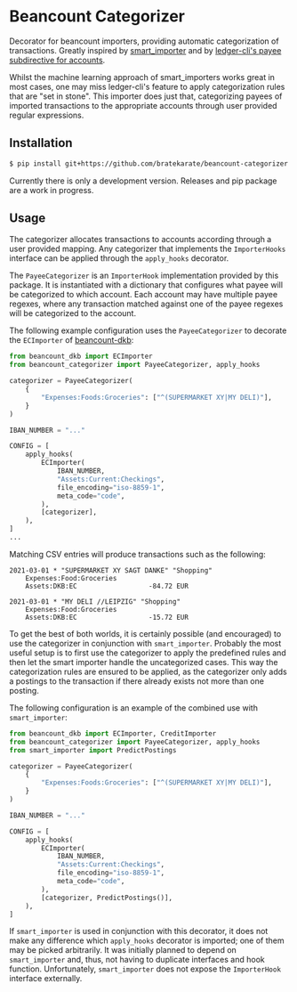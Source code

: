 # Beancount Categorizer

Decorator for beancount importers, providing automatic categorization of transactions. Greatly inspired by [smart_importer](https://github.com/beancount/smart_importer) and by [ledger-cli's payee subdirective for accounts](https://www.ledger-cli.org/3.0/doc/ledger3.html#Command-Directives).

Whilst the machine learning approach of smart_importers works great in most cases, one may miss ledger-cli's feature to apply categorization rules that are "set in stone". This importer does just that, categorizing payees of imported transactions to the appropriate accounts through user provided regular expressions.

## Installation

```sh
$ pip install git+https://github.com/bratekarate/beancount-categorizer.git
```
Currently there is only a development version. Releases and pip package are a work in progress.

## Usage

The categorizer allocates transactions to accounts according through a user provided mapping. Any categorizer that implements the `ImporterHooks` interface can be applied through the `apply_hooks` decorator. 

The `PayeeCategorizer` is an `ImporterHook` implementation provided by this package. It is instantiated with a dictionary that configures what payee will be categorized to which account. Each account may have multiple payee regexes, where any transaction matched against one of the payee regexes will be categorized to the account.

The following example configuration uses the `PayeeCategorizer` to decorate the `ECImporter` of [beancount-dkb](https://github.com/siddhantgoel/beancount-dkb):

```python
from beancount_dkb import ECImporter
from beancount_categorizer import PayeeCategorizer, apply_hooks

categorizer = PayeeCategorizer(
    {
        "Expenses:Foods:Groceries": ["^(SUPERMARKET XY|MY DELI)"],
    }
)

IBAN_NUMBER = "..."

CONFIG = [
    apply_hooks(
        ECImporter(
            IBAN_NUMBER,
            "Assets:Current:Checkings",
            file_encoding="iso-8859-1",
            meta_code="code",
        ),
        [categorizer],
    ),
]
...
```

Matching CSV entries will produce transactions such as the following:

```beancount
2021-03-01 * "SUPERMARKET XY SAGT DANKE" "Shopping"
    Expenses:Food:Groceries
    Assets:DKB:EC                  -84.72 EUR

2021-03-01 * "MY DELI //LEIPZIG" "Shopping"
    Expenses:Food:Groceries
    Assets:DKB:EC                  -15.72 EUR
```

To get the best of both worlds, it is certainly possible (and encouraged) to use the categorizer in conjunction with `smart_importer`. Probably the most useful setup is to first use the categorizer to apply the predefined rules and then let the smart importer handle the uncategorized cases. This way the categorization rules are ensured to be applied, as the categorizer only adds a postings to the transaction if there already exists not more than one posting.

The following configuration is an example of the combined use with `smart_importer`:

```python
from beancount_dkb import ECImporter, CreditImporter
from beancount_categorizer import PayeeCategorizer, apply_hooks
from smart_importer import PredictPostings

categorizer = PayeeCategorizer(
    {
        "Expenses:Foods:Groceries": ["^(SUPERMARKET XY|MY DELI)"],
    }
)

IBAN_NUMBER = "..."

CONFIG = [
    apply_hooks(
        ECImporter(
            IBAN_NUMBER,
            "Assets:Current:Checkings",
            file_encoding="iso-8859-1",
            meta_code="code",
        ),
        [categorizer, PredictPostings()],
    ),
]
```

If `smart_importer` is used in conjunction with this decorator, it does not make any difference which `apply_hooks` decorator is imported; one of them may be picked arbitrarily. It was initially planned to depend on `smart_importer` and, thus, not having to duplicate interfaces and hook function. Unfortunately, `smart_importer` does not expose the `ImporterHook` interface externally.

